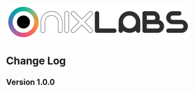 ![ONIX Labs](https://raw.githubusercontent.com/onix-labs/onix-labs.github.io/master/content/logo/master_full_md.png)

# Change Log

## Version 1.0.0







